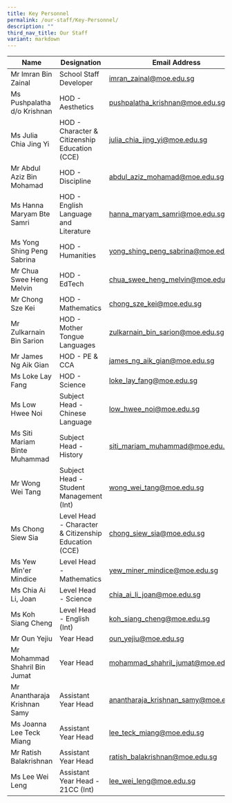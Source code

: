 ```yaml
---
title: Key Personnel
permalink: /our-staff/Key-Personnel/
description: ""
third_nav_title: Our Staff
variant: markdown
---
```

| Name | Designation | Email Address |
| -------- | -------- | -------- |
| Mr Imran Bin Zainal | School Staff Developer | imran_zainal@moe.edu.sg |
| Ms Pushpalatha d/o Krishnan     | HOD - Aesthetics | pushpalatha_krishnan@moe.edu.sg |
|Ms Julia Chia Jing Yi | HOD - Character & Citizenship Education (CCE) |julia_chia_jing_yi@moe.edu.sg |
| Mr Abdul Aziz Bin Mohamad | HOD - Discipline | abdul_aziz_mohamad@moe.edu.sg |
| Ms Hanna Maryam Bte Samri | HOD - English Language and Literature | hanna_maryam_samri@moe.edu.sg |
| Ms Yong Shing Peng Sabrina | HOD - Humanities | yong_shing_peng_sabrina@moe.edu.sg |
| Mr Chua Swee Heng Melvin   | HOD - EdTech | chua_swee_heng_melvin@moe.edu.sg |
| Mr Chong Sze Kei | HOD - Mathematics | chong_sze_kei@moe.edu.sg |
| Mr Zulkarnain Bin Sarion  | HOD - Mother Tongue Languages | zulkarnain_bin_sarion@moe.edu.sg |
| Mr James Ng Aik Gian | HOD - PE & CCA | james_ng_aik_gian@moe.edu.sg |
| Ms Loke Lay Fang | HOD - Science | loke_lay_fang@moe.edu.sg |
| Ms Low Hwee Noi | Subject Head - Chinese Language  | low_hwee_noi@moe.edu.sg |
| Ms Siti Mariam Binte Muhammad | Subject Head - History | siti_mariam_muhammad@moe.edu.sg |
| Mr Wong Wei Tang | Subject Head - Student Management (Int) | wong_wei_tang@moe.edu.sg |
| Ms Chong Siew Sia | Level Head - Character & Citizenship Education (CCE) | chong_siew_sia@moe.edu.sg |
| Ms Yew Min'er Mindice| Level Head - Mathematics | yew_miner_mindice@moe.edu.sg |
| Ms Chia Ai Li, Joan | Level Head - Science | chia_ai_li_joan@moe.edu.sg |
| Ms Koh Siang Cheng | Level Head - English (Int) | koh_siang_cheng@moe.edu.sg |
| Mr Oun Yejiu | Year Head | oun_yejiu@moe.edu.sg |
| Mr Mohammad Shahril Bin Jumat | Year Head | mohammad_shahril_jumat@moe.edu.sg |
| Mr Anantharaja Krishnan Samy | Assistant Year Head | anantharaja_krishnan_samy@moe.edu.sg |
| Ms Joanna Lee Teck Miang | Assistant Year Head | lee_teck_miang@moe.edu.sg |
| Mr Ratish Balakrishnan | Assistant Year Head | ratish_balakrishnan@moe.edu.sg |
| Ms Lee Wei Leng | Assistant Year Head - 21CC (Int) | lee_wei_leng@moe.edu.sg |